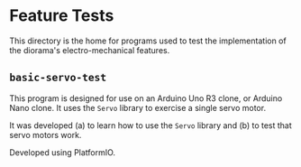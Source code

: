 # Feature Tests

This directory is the home for programs used to test the implementation of the diorama's electro-mechanical features.

## `basic-servo-test`

This program is designed for use on an Arduino Uno R3 clone, or Arduino Nano clone. It uses the `Servo` library to exercise a single servo motor.

It was developed (a) to learn how to use the `Servo` library and (b) to test that servo motors work.

Developed using PlatformIO.
